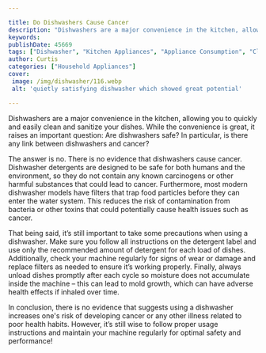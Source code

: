 ```yaml
---

title: Do Dishwashers Cause Cancer
description: "Dishwashers are a major convenience in the kitchen, allowing you to quickly and easily clean and sanitize your dishes. While the c...swipe up to find out"
keywords: 
publishDate: 45669
tags: ["Dishwasher", "Kitchen Appliances", "Appliance Consumption", "Clean Appliance"]
author: Curtis
categories: ["Household Appliances"]
cover: 
 image: /img/dishwasher/116.webp
 alt: 'quietly satisfying dishwasher which showed great potential'

---
```


Dishwashers are a major convenience in the kitchen, allowing you to quickly and easily clean and sanitize your dishes. While the convenience is great, it raises an important question: Are dishwashers safe? In particular, is there any link between dishwashers and cancer?

The answer is no. There is no evidence that dishwashers cause cancer. Dishwasher detergents are designed to be safe for both humans and the environment, so they do not contain any known carcinogens or other harmful substances that could lead to cancer. Furthermore, most modern dishwasher models have filters that trap food particles before they can enter the water system. This reduces the risk of contamination from bacteria or other toxins that could potentially cause health issues such as cancer.

That being said, it’s still important to take some precautions when using a dishwasher. Make sure you follow all instructions on the detergent label and use only the recommended amount of detergent for each load of dishes. Additionally, check your machine regularly for signs of wear or damage and replace filters as needed to ensure it’s working properly. Finally, always unload dishes promptly after each cycle so moisture does not accumulate inside the machine – this can lead to mold growth, which can have adverse health effects if inhaled over time.

In conclusion, there is no evidence that suggests using a dishwasher increases one's risk of developing cancer or any other illness related to poor health habits. However, it’s still wise to follow proper usage instructions and maintain your machine regularly for optimal safety and performance!
